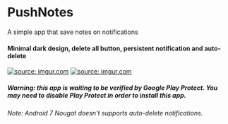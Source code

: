 # PushNotes
A simple app that save notes on notifications

#### Minimal dark design, delete all button, persistent notification and auto-delete

<a href="https://imgur.com/PMhgOb8.png"><img src="https://imgur.com/PMhgOb8.png" title="source: imgur.com" /></a>
<a href="https://imgur.com/5ObJMMK"><img src="https://imgur.com/5ObJMMK.png" title="source: imgur.com" /></a>



##### Warning: this app is waiting to be verified by Google Play Protect. You may need to disable Play Protect in order to install this app.

###### Note: Android 7 Nougat doesn't supports auto-delete notifications.
